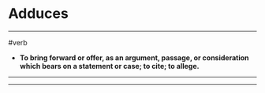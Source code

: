 # Adduces
---
#verb
- **To bring forward or offer, as an argument, passage, or consideration which bears on a statement or case; to cite; to allege.**
---
---
